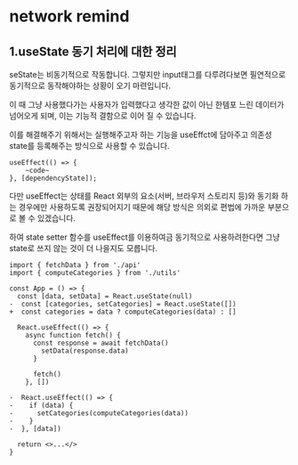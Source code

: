 # network remind

## 1.useState 동기 처리에 대한 정리
seState는 비동기적으로 작동합니다. 그렇지만 input태그를 다루려다보면 필연적으로 동기적으로 동작해야하는 상황이 오기 마련입니다.

이 때 그냥 사용했다가는 사용자가 입력했다고 생각한 값이 아닌 한템포 느린 데이터가 넘어오게 되며, 이는 기능적 결함으로 이어 질 수 있습니다.

이를 해결해주기 위해서는 실행해주고자 하는 기능을 useEffct에 담아주고 의존성 state를 등록해주는 방식으로 사용할 수 있습니다.

```
useEffect(() => {
    ~code~
}, [dependencyState]);
```

다만 useEffect는 상태를 React 외부의 요소(서버, 브라우저 스토리지 등)와 동기화 하는 경우에만 사용하도록 권장되어지기 때문에 해당 방식은 의외로 편법에 가까운 부분으로 볼 수 있겠습니다.

하여 state setter 함수를 useEffect를 이용하여금 동기적으로 사용하려한다면 그냥 state로 쓰지 않는 것이 더 나을지도 모릅니다.

```
import { fetchData } from './api'
import { computeCategories } from './utils'

const App = () => {
  const [data, setData] = React.useState(null)
-  const [categories, setCategories] = React.useState([])
+  const categories = data ? computeCategories(data) : []

  React.useEffect(() => {
    async function fetch() {
      const response = await fetchData()
        setData(response.data)
      }

      fetch()
    }, [])

-  React.useEffect(() => {
-    if (data) {
-      setCategories(computeCategories(data))
-    }
-  }, [data])

  return <>...</>
}
```